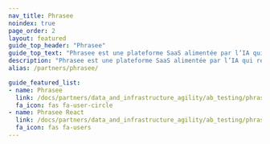 ```yaml
---
nav_title: Phrasee
noindex: true
page_order: 2
layout: featured
guide_top_header: "Phrasee"
guide_top_text: "Phrasee est une plateforme SaaS alimentée par l’IA qui révolutionne l’expérience client en optimisant le vocabulaire des marques. Phrasee révolutionne la stratégie marketing numérique en optimisant chacun de ses mots. Les marques du monde entier peuvent ainsi optimiser la formulation de leurs messages."
description: "Phrasee est une plateforme SaaS alimentée par l’IA qui révolutionne l’expérience client en optimisant le vocabulaire des marques. Phrasee révolutionne la stratégie marketing numérique en optimisant chacun de ses mots. Les marques du monde entier peuvent ainsi optimiser la formulation de leurs messages."
alias: /partners/phrasee/

guide_featured_list:
- name: Phrasee
  link: /docs/partners/data_and_infrastructure_agility/ab_testing/phrasee/phrasee/
  fa_icon: fas fa-user-circle
- name: Phrasee React
  link: /docs/partners/data_and_infrastructure_agility/ab_testing/phrasee/phrasee_react/
  fa_icon: fas fa-users
---
```

<br>